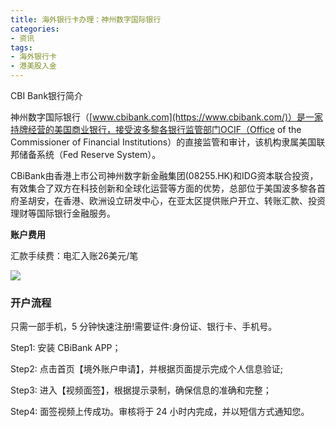 ```yaml
---
title: 海外银行卡办理：神州数字国际银行
categories: 
- 资讯
tags:
- 海外银行卡
- 港美股入金
---
```


CBI Bank银行简介

神州数字国际银行（[www.cbibank.com](https://www.cbibank.com/)）是一家持牌经营的美国商业银行，接受波多黎各银行监管部门OCIF（Office of the Commissioner of Financial Institutions）的直接监管和审计，该机构隶属美国联邦储备系统（Fed Reserve System）。

CBiBank由香港上市公司神州数字新金融集团(08255.HK)和IDG资本联合投资，有效集合了双方在科技创新和全球化运营等方面的优势，总部位于美国波多黎各首府圣胡安，在香港、欧洲设立研发中心，在亚太区提供账户开立、转账汇款、投资理财等国际银行金融服务。

**账户费用**

汇款手续费：电汇入账26美元/笔

![](https://www.mg21.com/wp-content/uploads/2020/12/CBIBANK1.png)

### 开户流程

只需一部手机，5 分钟快速注册!需要证件:身份证、银行卡、手机号。

Step1: 安装 CBiBank APP；

Step2: 点击首页【境外账户申请】，并根据页面提示完成个人信息验证;

Step3: 进入【视频面签】，根据提示录制，确保信息的准确和完整；

Step4: 面签视频上传成功。审核将于 24 小时内完成，并以短信方式通知您。